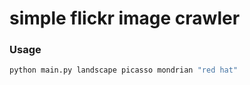 # simple flickr image crawler

### Usage
```python
python main.py landscape picasso mondrian "red hat"
```
